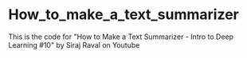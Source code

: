 # How_to_make_a_text_summarizer
This is the code for "How to Make a Text Summarizer - Intro to Deep Learning #10" by Siraj Raval on Youtube
